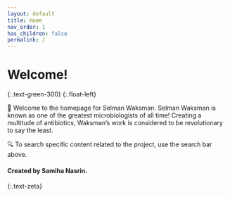 ```yaml
---
layout: default
title: Home
nav_order: 1
has_children: false
permalink: /
---
```


# Welcome!
{:.text-green-300} 
{:.float-left} 

👋 Welcome to the homepage for Selman Waksman. Selman Waksman is known as one of the greatest microbiologists of all time! Creating a multitude of antibiotics, Waksman’s work is considered to be revolutionary to say the least. 

🔍 To search specific content related to the project, use the search bar above.


#### Created by Samiha Nasrin.
{:.text-zeta}
